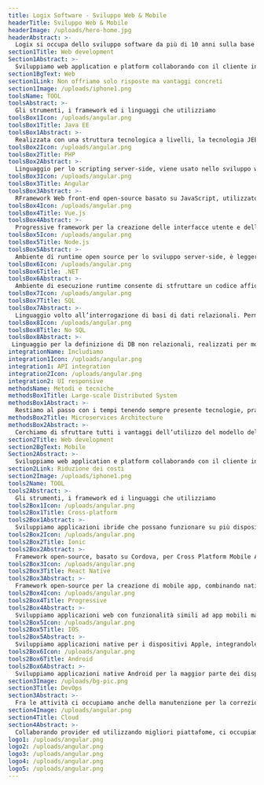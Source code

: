 ```yaml
---
title: Logix Software - Sviluppo Web & Mobile
headerTitle: Sviluppo Web & Mobile
headerImage: /uploads/hero-home.jpg
headerAbstract: >-
  Logix si occupa dello sviluppo software da più di 10 anni sulla base delle esigenze delle aziende clienti. Dall’analisi al test abbracciamo l’approccio agile per il management del progetto che permette la consapevolezza comune e la massima efficienza nei risultati.
section1Title: Web development
Section1Abstract: >-
  Sviluppiamo web application e platform collaborando con il cliente in tutte le fasi che portano alla realizzazione, lavorando con database differenti ed API; integrando servizi e soluzioni custom a seconda delle esigenze, fornendoci degli adeguati stack tecnologici e garantendo efficienza e competenza.
section1BgText: Web
section1Link: Non offriamo solo risposte ma vantaggi concreti
section1Image: /uploads/iphone1.png
toolsName: TOOL
toolsAbstract: >-
  Gli strumenti, i framework ed i linguaggi che utilizziamo
toolsBox1Icon: /uploads/angular.png
toolsBox1Title: Java EE
toolsBox1Abstract: >-
  Realizzata con una struttura tecnologica a livelli, la tecnologia JEE facilita la creazione di modelli B2B e B2C.
toolsBox2Icon: /uploads/angular.png
toolsBox2Title: PHP
toolsBox2Abstract: >-
  Linguaggio per lo scripting server-side, viene usato nello sviluppo web ed è supportato dalla maggior parte dei provider di hosting.
toolsBox3Icon: /uploads/angular.png
toolsBox3Title: Angular
toolsBox3Abstract: >-
  RFramework Web front-end open-source basato su JavaScript, utilizzato per lo sviluppo lato client.
toolsBox4Icon: /uploads/angular.png
toolsBox4Title: Vue.js
toolsBox4Abstract: >-
  Progressive framework per la creazione delle interfacce utente e delle single page application.
toolsBox5Icon: /uploads/angular.png
toolsBox5Title: Node.js
toolsBox5Abstract: >-
  Ambiente di runtime open source per lo sviluppo server-side, è leggero ed efficiente per applicazioni in tempo reale ed a alto flusso di dati.
toolsBox6Icon: /uploads/angular.png
toolsBox6Title: .NET
toolsBox6Abstract: >-
  Ambiente di esecuzione runtime consente di stfruttare un codice affidabile per tutte le aree principali dello sviluppo di applicativi.
toolsBox7Icon: /uploads/angular.png
toolsBox7Title: SQL
toolsBox7Abstract: >-
  Linguaggio volto all’interrogazione di basi di dati relazionali. Permette di definire la strutture di un DB e manipolare i dati all’interno.
toolsBox8Icon: /uploads/angular.png
toolsBox8Title: No SQL
toolsBox8Abstract: >-
 Linguaggio per la definizione di DB non relazionali, realizzati per modelli di dati specifici con schemi flessibili, adatti alle applicazioni moderne.
integrationName: Includiamo
integration1Icon: /uploads/angular.png
integration1: API integration
integration2Icon: /uploads/angular.png
integration2: UI responsive
methodsName: Metodi e tecniche
methodsBox1Title: Large-scale Distributed System
methodsBox1Abstract: >-
  Restiamo al passo con i tempi tenendo sempre presente tecnologie, pratiche e competenze di importanti attori sul mercato utilizzandole come base per la progettazione, il lancio, il funzionamento e lo sviluppo di app. Utilizziamo sistemi di distribuzione e soluzioni di e-science e machine learning, che ci permettono di mantenere prestazioni e scalabilità.
methodsBox2Title: Microservices Architecture
methodsBox2Abstract: >-
  Cerchiamo di sfruttare tutti i vantaggi dell’utilizzo del modello dell’architettura dei servizi per lo sviluppo di applicativi che permette di ridurre notevolmente tempistiche, onerosità e difficoltà dello sviluppo tradizionale.
section2Title: Web development
section2BgText: Mobile
Section2Abstract: >-
  Sviluppiamo web application e platform collaborando con il cliente in tutte le fasi che portano alla realizzazione, lavorando con database differenti ed API; integrando servizi e soluzioni custom a seconda delle esigenze, fornendoci degli adeguati stack tecnologici e garantendo efficienza e competenza.
section2Link: Riduzione dei costi
section2Image: /uploads/iphone1.png
tools2Name: TOOL
tools2Abstract: >-
  Gli strumenti, i framework ed i linguaggi che utilizziamo
tools2Box1Icon: /uploads/angular.png
tools2Box1Title: Cross-platform
tools2Box1Abstract: >-
  Sviluppiamo applicazioni ibride che possano funzionare su più dispositivi, in modo di rendere il processo più veloce ed efficiente.
tools2Box2Icon: /uploads/angular.png
tools2Box2Title: Ionic
tools2Box2Abstract: >-
  Framework open-source, basato su Cordova, per Cross Platform Mobile App, che permette di sviluppare in un unica codebase diminuendo i tempi.
tools2Box3Icon: /uploads/angular.png
tools2Box3Title: React Native
tools2Box3Abstract: >-
  Framework open-source per la creazione di mobile app, combinando native development con React, risparmiando su tempi e costi.
tools2Box4Icon: /uploads/angular.png
tools2Box4Title: Progressive
tools2Box4Abstract: >-
  Sviluppiamo applicazioni web con funzionalità simili ad app mobili ma che non possono essere installate dagli store.
tools2Box5Icon: /uploads/angular.png
tools2Box5Title: IOS
tools2Box5Abstract: >-
  Sviluppiamo applicazioni native per i dispositivi Apple, integrandole con servizi e sistemi esterni.
tools2Box6Icon: /uploads/angular.png
tools2Box6Title: Android
tools2Box6Abstract: >-
  Sviluppiamo applicazioni native Android per la maggior parte dei dispositivi adottati, integrandole con sistemi esterni.
section3Image: /uploads/bg-pic.png
section3Title: DevOps
section3Abstract: >-
  Fra le attività ci occupiamo anche della manutenzione per la correzione degli errori, il miglioramenti delle capacità e l'ottimizzazione dei prodotti per: far fronte a cambiamenti nell'ambiente software o a necessità di una maggiore affidabilità; rispondere a nuove esigenze e requisiti emersi da analisi e report sugli utenti.
section4Image: /uploads/angular.png
section4Title: Cloud
section4Abstract: >-
  Collaborando provider ed utilizzando migliori piattafome, ci occupiamo della realizzazione di infrastrutture per i nostri progetti di sviluppo, lavorando su server standalone o virtualizzati e garantendo ai nostri clienti la massima sicurezza, scalabilità e stabilità.
logo1: /uploads/angular.png
logo2: /uploads/angular.png
logo3: /uploads/angular.png
logo4: /uploads/angular.png
logo5: /uploads/angular.png
---
```


